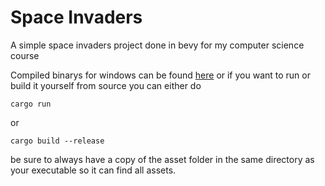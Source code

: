 # Space Invaders

A simple space invaders project done in bevy for my computer science course

Compiled binarys for windows can be found [here](/releases/latest) or if you want to run or build it yourself from source you can either do  


```
cargo run
```
or  

```
cargo build --release
```

be sure to always have a copy of the asset folder in the same directory as your executable so it can find all assets.
